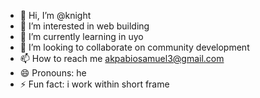 - 👋 Hi, I’m @knight
- 👀 I’m interested in web building
- 🌱 I’m currently learning in uyo
- 💞️ I’m looking to collaborate on community development
- 📫 How to reach me akpabiosamuel3@gmail.com
- 😄 Pronouns: he
- ⚡ Fun fact: i work within short frame

<!---
grownkidar/grownkidar is a ✨ special ✨ repository because its `README.md` (this file) appears on your GitHub profile.
You can click the Preview link to take a look at your changes.
--->
